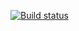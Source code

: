 [![Build status](https://ci.appveyor.com/api/projects/status/0j8p34hrfhtthmw2?svg=true)](https://ci.appveyor.com/project/Nikomika/bdd-n-o)
